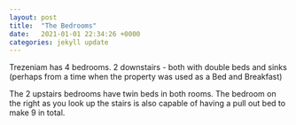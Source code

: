 ```yaml
---
layout: post
title:  "The Bedrooms"
date:   2021-01-01 22:34:26 +0000
categories: jekyll update
---
```


Trezeniam has 4 bedrooms. 2 downstairs - both with double beds and sinks (perhaps from a time when the property was used as a Bed and Breakfast)

The 2 upstairs bedrooms have twin beds in both rooms. The bedroom on the right as you look up the stairs is also capable of having a pull out bed to make 9 in total.